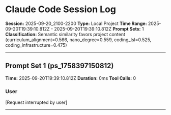 # Claude Code Session Log

**Session:** 2025-09-20_2100-2200
**Type:** Local Project
**Time Range:** 2025-09-20T19:39:10.812Z - 2025-09-20T19:39:10.812Z
**Prompt Sets:** 1
**Classification:** Semantic similarity favors project content (curriculum_alignment=0.566, nano_degree=0.559, coding_lsl=0.525, coding_infrastructure=0.475)

---

<a name="ps_1758397150812"></a>
## Prompt Set 1 (ps_1758397150812)

**Time:** 2025-09-20T19:39:10.812Z
**Duration:** 0ms
**Tool Calls:** 0

### User

[Request interrupted by user]

---

